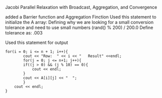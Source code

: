 Jacobi Parallel Relaxation with Broadcast, Aggregation, and Convergence

added a Barrier function and Aggregation Finction
Used this statement to initialize the A array: Defining why we are looking for a small conversion tolerance and need to use small numbers
 (rand() % 200) / 200.0
Define tolerance as:  .003

Used this statement for output 

    for(i = 0; i <= n + 1; i++){
            cout << "Row:  " << i << "   Result" <<endl;
            for(j = 0; j <= n+1; j++){
            if((j > 0) && (j % 10) == 0){
                cout << endl;
            }
            cout << A[i][j] << "  ";
            }
        cout << endl;
    }
